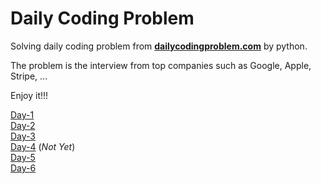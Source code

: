 # Daily Coding Problem

Solving daily coding problem from **[dailycodingproblem.com](https://www.dailycodingproblem.com/)** by python.

The problem is the interview from top companies such as Google, Apple, Stripe, ...

Enjoy it!!!

[Day-1](https://github.com/canhminhdo/dailycodingproblem/blob/master/day-1/problem.ipynb)<br/>
[Day-2](https://github.com/canhminhdo/dailycodingproblem/blob/master/day-2/problem.ipynb)<br/>
[Day-3](https://github.com/canhminhdo/dailycodingproblem/blob/master/day-3/problem.ipynb)<br/>
[Day-4](https://github.com/canhminhdo/dailycodingproblem/blob/master/day-4/problem.ipynb) (_Not Yet_)<br/>
[Day-5](https://github.com/canhminhdo/dailycodingproblem/blob/master/day-5/problem.ipynb)<br/>
[Day-6](https://github.com/canhminhdo/dailycodingproblem/blob/master/day-6/problem.ipynb)<br/>